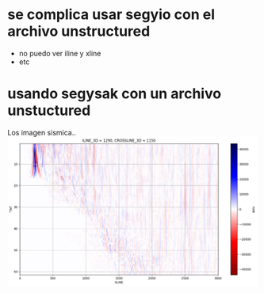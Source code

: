 # se complica usar segyio con el archivo unstructured
* no puedo ver iline y xline
* etc
# usando segysak con un archivo unstuctured
Los imagen sismica..
![data](./imagen.png) 
